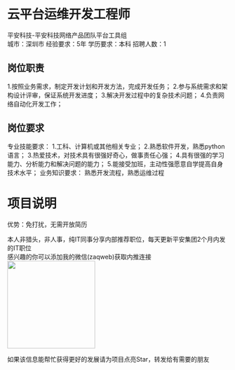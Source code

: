 # 云平台运维开发工程师
平安科技-平安科技网络产品团队平台工具组  
城市：深圳市 经验要求：5年 学历要求：本科  招聘人数：1

## 岗位职责
1.按照业务需求，制定开发计划和开发方法，完成开发任务；
 2.参与系统需求和架构设计评审，保证系统开发进度；
 3.解决开发过程中的复杂技术问题；
 4.负责网络自动化开发工作；

## 岗位要求
专业技能要求：
 1.工科、计算机或其他相关专业；
 2.熟悉软件开发，熟悉python语言；
 3.热爱技术，对技术具有很强好奇心，做事责任心强；
 4.具有很强的学习能力、分析能力和解决问题的能力；
 5.能接受加班，主动性强愿意自学提高自身技术水平；
 业务知识要求：
 熟悉开发流程，熟悉运维过程

# 项目说明

优势：免打扰，无需开放简历

本人非猎头，非人事，纯IT同事分享内部推荐职位，每天更新平安集团2个月内发的IT职位  
感兴趣的你可以添加我的微信(zaqweb)获取内推连接  
<img src="https://github.com/zaqweb/PA-IT-JOBS/blob/master/WechatICode.jpeg"  height="200" width="200">

如果该信息能帮忙获得更好的发展请为项目点亮Star，转发给有需要的朋友





